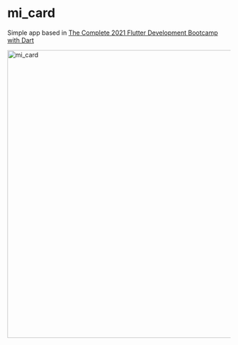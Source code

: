 # mi_card

Simple app based in [The Complete 2021 Flutter Development Bootcamp with Dart](https://www.udemy.com/course/flutter-bootcamp-with-dart/)

<a href="https://drive.google.com/uc?export=view&id=1bC9YSF1CmiB1RF0gk8VcItWtjKvUpedx"><img src="https://drive.google.com/uc?export=view&id=1bC9YSF1CmiB1RF0gk8VcItWtjKvUpedx" style="width: 650px; max-width: 100%; height: auto" title="mi_card" />
